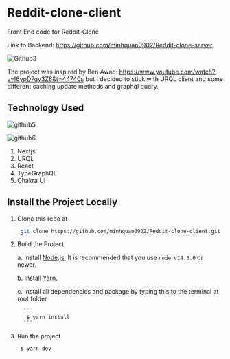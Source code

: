 # Reddit-clone-client

Front End code for Reddit-Clone

Link to Backend: https://github.com/minhquan0902/Reddit-clone-server

![Github3](https://user-images.githubusercontent.com/58071533/128239582-9c7ad497-c73b-431e-aeb9-67f1725a9e82.png)


The project was inspired by Ben Awad: https://www.youtube.com/watch?v=I6ypD7qv3Z8&t=44740s but I decided to stick with URQL client and some different caching update methods and graphql query.

## Technology Used

![github5](https://user-images.githubusercontent.com/58071533/128240979-8750f4e7-8c3f-457e-a4b2-181c4e48caca.png)

![github6](https://user-images.githubusercontent.com/58071533/128241078-7d0cced3-e1e6-49ad-a01e-acc10f3b1fa3.png)

1. Nextjs
2. URQL
3. React
4. TypeGraphQL
5. Chakra UI

## Install the Project Locally

1. Clone this repo at
   ```sh
    git clone https://github.com/minhquan0902/Reddit-clone-client.git
   ```
   
2. Build the Project

   a. Install [Node.js](https://nodejs.org/en/download/). It is recommended that you use `node v14.3.0` or newer.
   
   b. Install [Yarn](https://classic.yarnpkg.com/en/docs/install). 
   
   c. Install all dependencies and package by typing this to the terminal at root folder
         
         ```
          $ yarn install
         ```
         
3. Run the project 

      ```
       $ yarn dev
      ```


      
